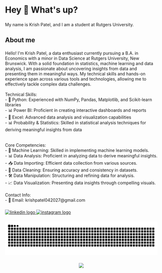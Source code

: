 <h1 align="left">Hey 👋 What's up?</h1>

###

<p align="left">My name is Krish Patel, and I am a student at Rutgers University.</p>

###

<h2 align="left">About me</h2>

###

<p align="left">Hello! I'm Krish Patel, a data enthusiast currently pursuing a B.A. in Economics with a minor in Data Science at Rutgers University, New Brunswick. With a solid foundation in  statistics, machine learning and data analysis, I am passionate about uncovering insights from data and presenting them in meaningful ways. My technical skills and hands-on experience span across various tools and technologies, allowing me to effectively tackle complex data challenges.<br><br>Technical Skills:<br>- 🐍 Python: Experienced with NumPy, Pandas, Matplotlib, and Scikit-learn libraries<br>- 📊 Power BI: Proficient in creating interactive dashboards and reports<br>- 🧮 Excel: Advanced data analysis and visualization capabilities<br>- 📊 Probability & Statistics: Skilled in statistical analysis techniques for deriving meaningful insights from data<br><br><br>Core Competencies:<br>- 🤖 Machine Learning: Skilled in implementing machine learning models.<br>- 📊 Data Analysis: Proficient in analyzing data to derive meaningful insights.<br>- 📥 Data Importing: Efficient data collection from various sources.<br>- 🧹 Data Cleaning: Ensuring accuracy and consistency in datasets.<br>- 🛠️ Data Manipulation: Structuring and refining data for analysis.<br>- 📈 Data Visualization: Presenting data insights through compelling visuals.<br><br>Contact Info:<br>- 📧 Email: krishpatel042027@gmail.com</p>

###

<div align="left">
  <a href="https://www.linkedin.com/in/krishp2027/" target="_blank">
    <img src="https://raw.githubusercontent.com/maurodesouza/profile-readme-generator/master/src/assets/icons/social/linkedin/default.svg" width="52" height="40" alt="linkedin logo"  />
  </a>
  <a href="https://www.instagram.com/patel_krish20/" target="_blank">
    <img src="https://raw.githubusercontent.com/maurodesouza/profile-readme-generator/master/src/assets/icons/social/instagram/default.svg" width="52" height="40" alt="instagram logo"  />
  </a>
</div>

###

<img src="https://raw.githubusercontent.com/krishp2027/krishp2027/output/snake.svg" alt="Snake animation" />

###

<div align="center">
  <img src="https://profile-counter.glitch.me/krishp2027/count.svg?"  />
</div>

###
